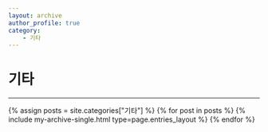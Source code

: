 ```yaml
---
layout: archive
author_profile: true
category:
    - 기타
---
```

<h1>기타</h1>
<hr>
{% assign posts = site.categories["기타"] %}
{% for post in posts %}
    {% include my-archive-single.html type=page.entries_layout %}
{% endfor %}
<div>
</div>
